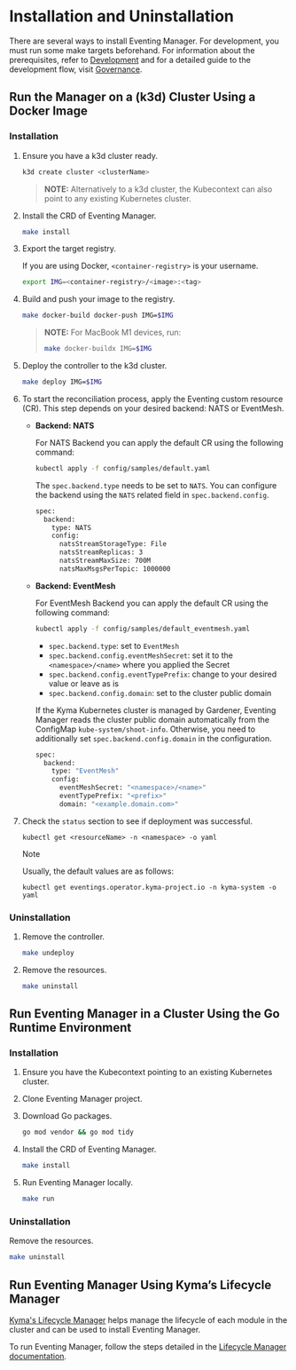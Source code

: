 # Installation and Uninstallation

There are several ways to install Eventing Manager.
For development, you must run some make targets beforehand.
For information about the prerequisites, refer to [Development](./development.md) and for a detailed guide to the development flow, visit [Governance](./governance.md).

## Run the Manager on a (k3d) Cluster Using a Docker Image

### Installation

1. Ensure you have a k3d cluster ready.

   ```sh
   k3d create cluster <clusterName>
   ```

    > **NOTE:** Alternatively to a k3d cluster, the Kubecontext can also point to any existing Kubernetes cluster.

2. Install the CRD of Eventing Manager.

   ```sh
   make install
   ```

3. Export the target registry.

   If you are using Docker, `<container-registry>` is your username.

      ```sh
      export IMG=<container-registry>/<image>:<tag>
      ```

4. Build and push your image to the registry.

   ```sh
   make docker-build docker-push IMG=$IMG
   ```

   > **NOTE:** For MacBook M1 devices, run:
   >
   >   ```sh
   >   make docker-buildx IMG=$IMG
   >   ```

5. Deploy the controller to the k3d cluster.

   ```sh
   make deploy IMG=$IMG
   ```

6. To start the reconciliation process, apply the Eventing custom resource (CR).
This step depends on your desired backend: NATS or EventMesh.

    - **Backend: NATS**

      For NATS Backend you can apply the default CR using the following command:  

      ```sh
      kubectl apply -f config/samples/default.yaml
      ```

      The `spec.backend.type` needs to be set to `NATS`. You can configure the backend using the `NATS` related field in `spec.backend.config`.

      ```sh
      spec:
        backend:
          type: NATS
          config:
            natsStreamStorageType: File
            natsStreamReplicas: 3
            natsStreamMaxSize: 700M
            natsMaxMsgsPerTopic: 1000000
      ```

    - **Backend: EventMesh**

      For EventMesh Backend you can apply the default CR using the following command:

      ```sh
      kubectl apply -f config/samples/default_eventmesh.yaml
      ```

      - `spec.backend.type`: set to `EventMesh`
      - `spec.backend.config.eventMeshSecret`: set it to the `<namespace>/<name>` where you applied the Secret
      - `spec.backend.config.eventTypePrefix`: change to your desired value or leave as is
      - `spec.backend.config.domain`: set to the cluster public domain

      If the Kyma Kubernetes cluster is managed by Gardener, Eventing Manager reads the cluster public domain automatically from the ConfigMap `kube-system/shoot-info`.
      Otherwise, you need to additionally set `spec.backend.config.domain` in the configuration.

      ```sh
      spec:
        backend:
          type: "EventMesh"
          config:
            eventMeshSecret: "<namespace>/<name>"
            eventTypePrefix: "<prefix>"
            domain: "<example.domain.com>"
      ```

7. Check the `status` section to see if deployment was successful.

   ```shell
   kubectl get <resourceName> -n <namespace> -o yaml
   ```

   > [!NOTE]
   > Usually, the default values are as follows:
   >
   >  ```shell
   >  kubectl get eventings.operator.kyma-project.io -n kyma-system -o yaml
   >  ```

### Uninstallation

1. Remove the controller.

   ```sh
   make undeploy
   ```

2. Remove the resources.

   ```sh
   make uninstall
   ```

## Run Eventing Manager in a Cluster Using the Go Runtime Environment

### Installation

1. Ensure you have the Kubecontext pointing to an existing Kubernetes cluster.

2. Clone Eventing Manager project.

3. Download Go packages.

   ```sh
   go mod vendor && go mod tidy
   ```

4. Install the CRD of Eventing Manager.

   ```sh
   make install
   ```

5. Run Eventing Manager locally.

   ```sh
   make run
   ```

### Uninstallation

Remove the resources.

   ```sh
   make uninstall
   ```

## Run Eventing Manager Using Kyma’s Lifecycle Manager

[Kyma's Lifecycle Manager](https://github.com/kyma-project/lifecycle-manager) helps manage the lifecycle of each module in the cluster and can be used to install Eventing Manager.

To run Eventing Manager, follow the steps detailed in the [Lifecycle Manager documentation](https://github.com/kyma-project/lifecycle-manager/tree/main/docs).
